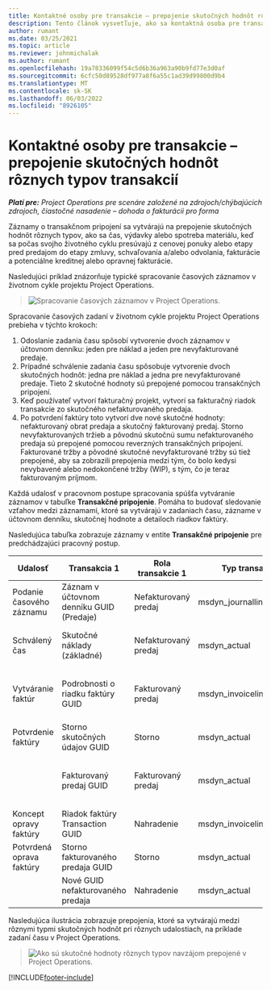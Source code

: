 ```yaml
---
title: Kontaktné osoby pre transakcie – prepojenie skutočných hodnôt rôznych typov transakcií
description: Tento článok vysvetľuje, ako sa kontaktná osoba pre transakciu používa na prepojenie skutočných hodnôt rôznych typov, čo pomáha sledovať ziskovosť, backlog pre fakturáciu a výpočty účtovaných a nevyfakturovaných príjmov.
author: rumant
ms.date: 03/25/2021
ms.topic: article
ms.reviewer: johnmichalak
ms.author: rumant
ms.openlocfilehash: 19a78336099f54c5d6b36a963a90b9fd77e3d0af
ms.sourcegitcommit: 6cfc50d89528df977a8f6a55c1ad39d99800d9b4
ms.translationtype: MT
ms.contentlocale: sk-SK
ms.lasthandoff: 06/03/2022
ms.locfileid: "8926105"
---
```

# <a name="transaction-connections---link-actuals-of-different-transaction-types"></a>Kontaktné osoby pre transakcie – prepojenie skutočných hodnôt rôznych typov transakcií

_**Platí pre:** Project Operations pre scenáre založené na zdrojoch/chýbajúcich zdrojoch, čiastočné nasadenie – dohoda o fakturácii pro forma_

Záznamy o transakčnom pripojení sa vytvárajú na prepojenie skutočných hodnôt rôznych typov, ako sa čas, výdavky alebo spotreba materiálu, keď sa počas svojho životného cyklu presúvajú z cenovej ponuky alebo etapy pred predajom do etapy zmluvy, schvaľovania a/alebo odvolania, fakturácie a potenciálne kreditnej alebo opravnej fakturácie.

Nasledujúci príklad znázorňuje typické spracovanie časových záznamov v životnom cykle projektu Project Operations.

> ![Spracovanie časových záznamov v Project Operations.](media/basic-guide-17.png)

Spracovanie časových zadaní v životnom cykle projektu Project Operations prebieha v týchto krokoch: 

1. Odoslanie zadania času spôsobí vytvorenie dvoch záznamov v účtovnom denníku: jeden pre náklad a jeden pre nevyfakturované predaje. 
2. Prípadné schválenie zadania času spôsobuje vytvorenie dvoch skutočných hodnôt: jedna pre náklad a jedna pre nevyfakturované predaje. Tieto 2 skutočné hodnoty sú prepojené pomocou transakčných pripojení.
3. Keď používateľ vytvorí fakturačný projekt, vytvorí sa fakturačný riadok transakcie zo skutočného nefakturovaného predaja.
4. Po potvrdení faktúry toto vytvorí dve nové skutočné hodnoty: nefakturovaný obrat predaja a skutočný fakturovaný predaj. Storno nevyfakturovaných tržieb a pôvodnú skutočnú sumu nefakturovaného predaja sú prepojené pomocou reverzných transakčných pripojení. Fakturované tržby a pôvodné skutočné nevyfakturované tržby sú tiež prepojené, aby sa zobrazili prepojenia medzi tým, čo bolo kedysi nevybavené alebo nedokončené tržby (WIP), s tým, čo je teraz fakturovaným príjmom.   

Každá udalosť v pracovnom postupe spracovania spúšťa vytváranie záznamov v tabuľke **Transakčné pripojenie**. Pomáha to budovať sledovanie vzťahov medzi záznamami, ktoré sa vytvárajú v zadaniach času, zázname v účtovnom denníku, skutočnej hodnote a detailoch riadkov faktúry.

Nasledujúca tabuľka zobrazuje záznamy v entite **Transakčné pripojenie** pre predchádzajúci pracovný postup.

|Udalosť                   |Transakcia 1                 |Rola transakcie 1 |Typ transakcie 1       |Transakcia 2          |Rola transakcie 2 |Typ transakcie 2 |
|------------------------|------------------------------|---------------|-----------------------------|-----------------------------|-------------------|-------------------|
|Podanie časového záznamu   |Záznam v účtovnom denníku GUID (Predaje)     |Nefakturovaný predaj |msdyn_journalline            |Záznam v účtovnom denníku GUID (náklady)     |Náklady            |msdyn_journalline  |
|Schválený čas           |Skutočné náklady (základné)  |Nefakturovaný predaj |msdyn_actual                 |Skutočné náklady (náklady) GUID       |Náklady            |msdyn_actual       |
|Vytváranie faktúr        |Podrobnosti o riadku faktúry GUID      |Fakturovaný predaj   |msdyn_invoicelinetransaction |Nové nefakturované skutočné údaje predaja GUID   |Nefakturovaný predaj  |msdyn_actual       |
|Potvrdenie faktúry    |Storno skutočných údajov GUID         |Storno      |msdyn_actual                 |Pôvodné nefakturované predaje GUID |Pôvodné        |msdyn_actual       |
|                        |Fakturovaný predaj GUID             |Fakturovaný predaj   |msdyn_actual                 |Nové nefakturované skutočné údaje predaja GUID   |Nefakturovaný predaj  |msdyn_actual       |
|Koncept opravy faktúry |Riadok faktúry Transaction GUID|Nahradenie      |msdyn_invoicelinetransaction |Fakturovaný predaj GUID            |Pôvodné        |msdyn_actual       |
|Potvrdená oprava faktúry|Storno fakturovaného predaja GUID  |Storno      |msdyn_actual                 |Fakturovaný predaj GUID            |Pôvodné        |msdyn_actual       |
|                        |Nové GUID nefakturovaného predaja |Nahradenie            |msdyn_actual                 |Fakturovaný predaj GUID            |Pôvodné        |msdyn_actual       |


Nasledujúca ilustrácia zobrazuje prepojenia, ktoré sa vytvárajú medzi rôznymi typmi skutočných hodnôt pri rôznych udalostiach, na príklade zadaní času v Project Operations.

> ![Ako sú skutočné hodnoty rôznych typov navzájom prepojené v Project Operations.](media/TransactionConnections.png)

[!INCLUDE[footer-include](../includes/footer-banner.md)]
